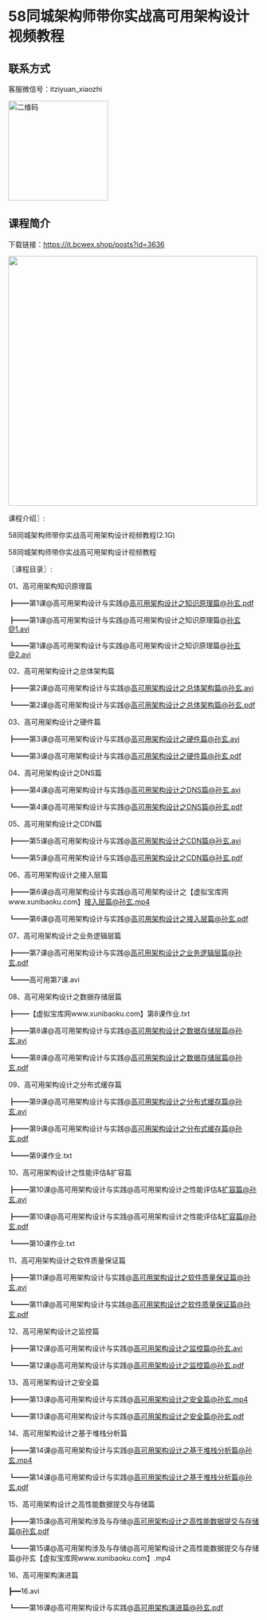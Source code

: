 # 58同城架构师带你实战高可用架构设计视频教程

## 联系方式

客服微信号：itziyuan_xiaozhi

<img src="https://ziyuanyun.oss-cn-guangzhou.aliyuncs.com/common/20240614073449/666b82192834a.jpg" width="200" height="200" alt="二维码">

## 课程简介

下载链接：https://it.bcwex.shop/posts?id=3636

<img src="https://ziyuanyun.oss-cn-guangzhou.aliyuncs.com/yun/20240515185243/664493fb1bfca.jpg" width="500" alt="">

  课程介绍〗:

 58同城架构师带你实战高可用架构设计视频教程(2.1G)

 58同城架构师带你实战高可用架构设计视频教程



 〖课程目录〗:

 01、高可用架构知识原理篇

 ┣━━第1课@高可用架构设计与实践@高可用架构设计之知识原理篇@孙玄.pdf

 ┣━━第1课@高可用架构设计与实践@高可用架构设计之知识原理篇@孙玄@1.avi

 ┗━━第1课@高可用架构设计与实践@高可用架构设计之知识原理篇@孙玄@2.avi

 02、高可用架构设计之总体架构篇

 ┣━━第2课@高可用架构设计与实践@高可用架构设计之总体架构篇@孙玄.avi

 ┗━━第2课@高可用架构设计与实践@高可用架构设计之总体架构篇@孙玄.pdf

 03、高可用架构设计之硬件篇

 ┣━━第3课@高可用架构设计与实践@高可用架构设计之硬件篇@孙玄.avi

 ┗━━第3课@高可用架构设计与实践@高可用架构设计之硬件篇@孙玄.pdf

 04、高可用架构设计之DNS篇

 ┣━━第4课@高可用架构设计与实践@高可用架构设计之DNS篇@孙玄.avi

 ┗━━第4课@高可用架构设计与实践@高可用架构设计之DNS篇@孙玄.pdf

 05、高可用架构设计之CDN篇

 ┣━━第5课@高可用架构设计与实践@高可用架构设计之CDN篇@孙玄.avi

 ┗━━第5课@高可用架构设计与实践@高可用架构设计之CDN篇@孙玄.pdf

 06、高可用架构设计之接入层篇

 ┣━━第6课@高可用架构设计与实践@高可用架构设计之【虚拟宝库网www.xunibaoku.com】接入层篇@孙玄.mp4

 ┗━━第6课@高可用架构设计与实践@高可用架构设计之接入层篇@孙玄.pdf

 07、高可用架构设计之业务逻辑层篇

 ┣━━第7课@高可用架构设计与实践@高可用架构设计之业务逻辑层篇@孙玄.pdf

 ┗━━高可用第7课.avi

 08、高可用架构设计之数据存储层篇

 ┣━━【虚拟宝库网www.xunibaoku.com】第8课作业.txt

 ┣━━第8课@高可用架构设计与实践@高可用架构设计之数据存储层篇@孙玄.avi

 ┗━━第8课@高可用架构设计与实践@高可用架构设计之数据存储层篇@孙玄.pdf

 09、高可用架构设计之分布式缓存篇

 ┣━━第9课@高可用架构设计与实践@高可用架构设计之分布式缓存篇@孙玄.avi

 ┣━━第9课@高可用架构设计与实践@高可用架构设计之分布式缓存篇@孙玄.pdf

 ┗━━第9课作业.txt

 10、高可用架构设计之性能评估&amp;扩容篇

 ┣━━第10课@高可用架构设计与实践@高可用架构设计之性能评估&amp;扩容篇@孙玄.avi

 ┣━━第10课@高可用架构设计与实践@高可用架构设计之性能评估&amp;扩容篇@孙玄.pdf

 ┗━━第10课作业.txt

 11、高可用架构设计之软件质量保证篇

 ┣━━第11课@高可用架构设计与实践@高可用架构设计之软件质量保证篇@孙玄.avi

 ┗━━第11课@高可用架构设计与实践@高可用架构设计之软件质量保证篇@孙玄.pdf

 12、高可用架构设计之监控篇

 ┣━━第12课@高可用架构设计与实践@高可用架构设计之监控篇@孙玄.avi

 ┗━━第12课@高可用架构设计与实践@高可用架构设计之监控篇@孙玄.pdf

 13、高可用架构设计之安全篇

 ┣━━第13课@高可用架构设计与实践@高可用架构设计之安全篇@孙玄.mp4

 ┗━━第13课@高可用架构设计与实践@高可用架构设计之安全篇@孙玄.pdf

 14、高可用架构设计之基于堆栈分析篇

 ┣━━第14课@高可用架构设计与实践@高可用架构设计之基于堆栈分析篇@孙玄.mp4

 ┗━━第14课@高可用架构设计与实践@高可用架构设计之基于堆栈分析篇@孙玄.pdf

 15、高可用架构设计之高性能数据提交与存储篇

 ┣━━第15课@高可用架构涉及与存储@高可用架构设计之高性能数据提交与存储篇@孙玄.pdf

 ┗━━第15课@高可用架构涉及与存储@高可用架构设计之高性能数据提交与存储篇@孙玄【虚拟宝库网www.xunibaoku.com】.mp4

 16、高可用架构演进篇

 ┣━━16.avi

 ┗━━第16课@高可用架构设计与实践@高可用架构演进篇@孙玄.pdf

  